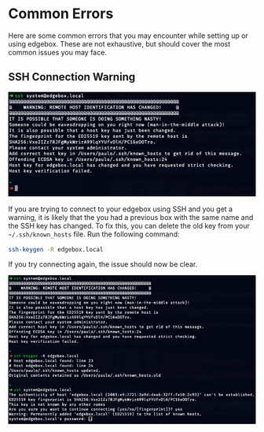# Common Errors

Here are some common errors that you may encounter while setting up or using edgebox. These are not exhaustive, but should cover the most common issues you may face.

## SSH Connection Warning

![SSH Connection Warning](../assets/images/common-issues-ssh-error-reinstall.png)

If you are trying to connect to your edgebox using SSH and you get a warning, it is likely that the you had a previous box with the same name and the SSH key has changed. To fix this, you can delete the old key from your `~/.ssh/known_hosts` file. Run the following command:

```bash
ssh-keygen -R edgebox.local
```

If you try connecting again, the issue should now be clear.

![SSH Connection Keygen Renew](../assets/images/common-issues-ssh-error-keygen.png)
